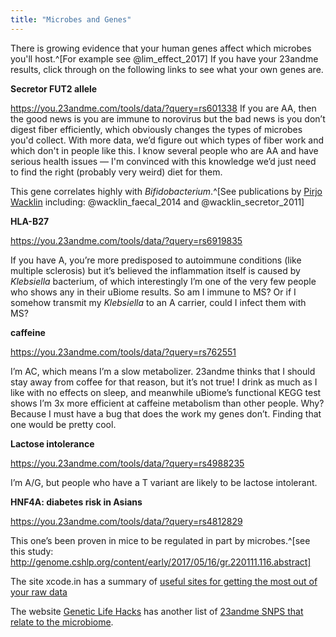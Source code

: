 ```yaml
---
title: "Microbes and Genes"
---
```



There is growing evidence that your human genes affect which microbes you'll host.^[For example see @lim_effect_2017]
If you have your 23andme results, click through on the following links to see what your own genes are.

**Secretor FUT2 allele**

https://you.23andme.com/tools/data/?query=rs601338
If you are AA, then the good news is you are immune to norovirus but the bad news is you don’t digest fiber efficiently, which obviously changes the types of microbes you'd collect. With more data, we’d figure out which types of fiber work and which don't in people like this.  I know several people who are AA and have serious health issues — I'm convinced with this knowledge we’d just need to find the right (probably very weird) diet for them.

This gene correlates highly with _Bifidobacterium_.^[See publications by [Pirjo Wacklin](http://journals.plos.org/plosone/article?id=10.1371/journal.pone.0094863) including:  @wacklin_faecal_2014 and  @wacklin_secretor_2011] 



**HLA-B27**

https://you.23andme.com/tools/data/?query=rs6919835

If you have A, you’re more predisposed to autoimmune conditions (like multiple sclerosis) but it’s believed the inflammation itself is caused by _Klebsiella_ bacterium, of which interestingly I’m one of the very few people who shows any in their uBiome results.  So am I immune to MS? Or if I somehow transmit my _Klebsiella_ to an A carrier, could I infect them with MS?



**caffeine**

https://you.23andme.com/tools/data/?query=rs762551

I’m AC, which means I’m a slow metabolizer.  23andme thinks that I should stay away from coffee for that reason, but it’s not true!  I drink as much as I like with no effects on sleep, and meanwhile uBiome’s functional KEGG test shows I’m 3x more efficient at caffeine metabolism than other people.  Why? Because I must have a bug that does the work my genes don’t.  Finding that one would be pretty cool.

**Lactose intolerance**

https://you.23andme.com/tools/data/?query=rs4988235


I’m A/G, but people who have a T variant are likely to be lactose intolerant.


**HNF4A: diabetes risk in Asians**

https://you.23andme.com/tools/data/?query=rs4812829


This one’s been proven in mice to be regulated in part by microbes.^[see this study: http://genome.cshlp.org/content/early/2017/05/16/gr.220111.116.abstract]


The site xcode.in has a summary of [useful sites for getting the most out of your raw data](https://www.xcode.in/dna-and-health/10-useful-sites-getting-23andme-ancestry-com-family-tree-dna-raw-data)

The website [Genetic Life Hacks](http://geneticlifehacks.com) has another list of [23andme SNPS that relate to the microbiome](http://www.geneticlifehacks.com/how-our-genes-shape-our-gut-microbiome-and-our-weight/).



